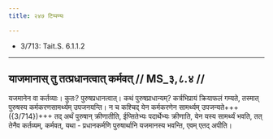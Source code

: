 ```yaml
---
title: २४७ टिप्पण्यः

---
```

- 3/713: Tait.S. 6.1.1.2

____________________________________________


## याजमानास् तु तत्प्रधानत्वात् कर्मवत् // MS_३,८.४ //

यजमानेन वा कर्तव्याः। कुतः? पुरुषप्रधानत्वात्। कथं पुरुषप्राधान्यम्? कर्त्रभिप्रायं क्रियाफलं गम्यते, तस्मात् पुरुषस्य कर्मकरणसामर्थ्यम् उपजनयन्ति। न च कश्चिद् येन कर्मकरणेन सामर्थ्यम् उपजन्यते+++({3/714})+++ तद् अर्थं पुरुषान् क्रीणातीति, ईप्सितेभ्यः पदार्थेभ्यः क्रीणाति, येन यस्य सामर्थ्यं भवति, तत् तेनैव कर्तव्यम्, कर्मवत्, यथा - प्रधानकर्मणि पुरुषार्थानि यजमानस्य भवन्ति, एवम् एतद् अपीति।